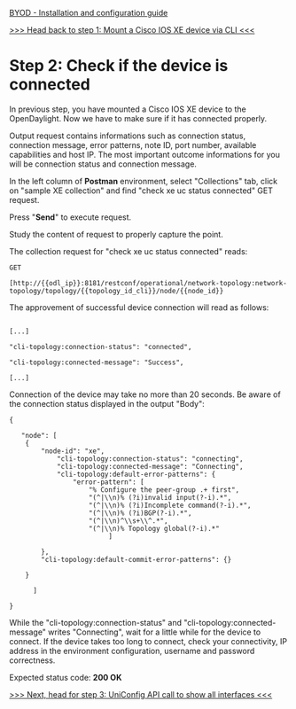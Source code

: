 [BYOD - Installation and configuration guide](byod.html)

[>>> Head back to step 1: Mount a Cisco IOS XE device via CLI <<<](1.md)  

# Step 2: Check if the device is connected 

In previous step, you have mounted a Cisco IOS XE device to the OpenDaylight. Now we have to make sure if it has connected properly.

Output request contains informations such as connection status, connection message, error patterns, note ID, port number, available capabilities and host IP. The most important outcome informations for you will be connection status and connection message.

In the left column of **Postman** environment, select "Collections" tab, click on "sample XE collection" and find "check xe uc status connected" GET request.

Press "**Send**" to execute request.

Study the content of request to properly capture the point. 

The collection request for "check xe uc status connected" reads:

```
GET

[http://{{odl_ip}}:8181/restconf/operational/network-topology:network-topology/topology/{{topology_id_cli}}/node/{{node_id}}

```

The approvement of successful device connection will read as follows:

```

[...]

"cli-topology:connection-status": "connected",

"cli-topology:connected-message": "Success",

[...]

```

Connection of the device may take no more than 20 seconds. Be aware of the connection status displayed in the output "Body":

```
{

   "node": [
   	{
		"node-id": "xe",
       		"cli-topology:connection-status": "connecting",
       		"cli-topology:connected-message": "Connecting",
       		"cli-topology:default-error-patterns": {
	           	"error-pattern": [
	               	"% Configure the peer-group .+ first",
	               	"(^|\\n)% (?i)invalid input(?-i).*",
	               	"(^|\\n)% (?i)Incomplete command(?-i).*",
	               	"(^|\\n)% (?i)BGP(?-i).*",
	               	"(^|\\n)^\\s+\\^.*",
	               	"(^|\\n)% Topology global(?-i).*"
           				 ]

       	},
       	"cli-topology:default-commit-error-patterns": {}

   	}

   	  ]

}
```
While the "cli-topology:connection-status" and "cli-topology:connected-message" writes "Connecting", wait for a little while for the device to connect. If the device takes too long to connect, check your connectivity, IP address in the environment configuration, username and password correctness.

Expected status code: **200 OK**

[>>> Next, head for step 3: UniConfig API call to show all interfaces <<<](3.md)  
